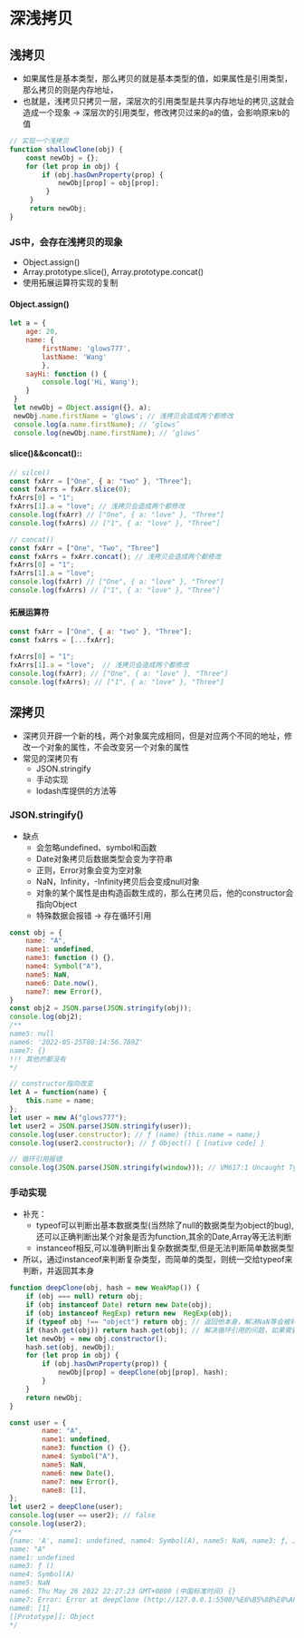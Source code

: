 # 深浅拷贝
## 浅拷贝
- 如果属性是基本类型，那么拷贝的就是基本类型的值，如果属性是引用类型，那么拷贝的则是内存地址，
- 也就是，浅拷贝只拷贝一层，深层次的引用类型是共享内存地址的拷贝,这就会造成一个现象 -> 深层次的引用类型，修改拷贝过来的a的值，会影响原来b的值
```JavaScript
// 实现一个浅拷贝
function shallowClone(obj) {
    const newObj = {};
    for (let prop in obj) {
        if (obj.hasOwnProperty(prop) {
            newObj[prop] = obj[prop];
         }
     }
     return newObj;
}
```
### JS中，会存在浅拷贝的现象
- Object.assign()
- Array.prototype.slice(), Array.prototype.concat()
- 使用拓展运算符实现的复制
#### Object.assign()
```JavaScript
let a = {
    age: 20,
    name: {
        firstName: 'glows777',
        lastName: 'Wang'
        },
    sayHi: function () {
        console.log('Hi, Wang');    
    }        
 }
 let newObj = Object.assign({}, a);
 newObj.name.firstName = 'glows'; // 浅拷贝会造成两个都修改
 console.log(a.name.firstName); // ‘glows’
 console.log(newObj.name.firstName); // ‘glows’
```
#### slice()&&concat()::
```JavaScript
// silce()
const fxArr = ["One", { a: "two" }, "Three"];
const fxArrs = fxArr.slice(0);
fxArrs[0] = "1";
fxArrs[1].a = "love"; // 浅拷贝会造成两个都修改
console.log(fxArr) // ["One", { a: "love" }, "Three"]
console.log(fxArrs) // ["1", { a: "love" }, "Three"]

// concat()
const fxArr = ["One", "Two", "Three"]
const fxArrs = fxArr.concat(); // 浅拷贝会造成两个都修改
fxArrs[0] = "1";
fxArrs[1].a = "love";
console.log(fxArr) // ["One", { a: "love" }, "Three"]
console.log(fxArrs) // ["1", { a: "love" }, "Three"]
```
#### 拓展运算符
```JavaScript
const fxArr = ["One", { a: "two" }, "Three"];
const fxArrs = [...fxArr];

fxArrs[0] = "1";
fxArrs[1].a = "love";  // 浅拷贝会造成两个都修改
console.log(fxArr); // ["One", { a: "love" }, "Three"]
console.log(fxArrs); // ["1", { a: "love" }, "Three"]
```
## 深拷贝
- 深拷贝开辟一个新的栈，两个对象属完成相同，但是对应两个不同的地址，修改一个对象的属性，不会改变另一个对象的属性
- 常见的深拷贝有
  - JSON.stringify
  - 手动实现
  - lodash库提供的方法等
### JSON.stringify()
- 缺点
  - 会忽略undefined、symbol和函数
  - Date对象拷贝后数据类型会变为字符串
  - 正则，Error对象会变为空对象
  - NaN，Infinity，-Infinity拷贝后会变成null对象
  - 对象的某个属性是由构造函数生成的，那么在拷贝后，他的constructor会指向Object
  - 特殊数据会报错 -> 存在循环引用
```JavaScript
const obj = {
    name: "A",
    name1: undefined,
    name3: function () {},
    name4: Symbol("A"),
    name5: NaN,
    name6: Date.now(),
    name7: new Error(),
}
const obj2 = JSON.parse(JSON.stringify(obj));
console.log(obj2); 
/** 
name5: null
name6: '2022-05-25T08:14:56.789Z'
name7: {} 
!!! 其他的都没有
*/

// constructor指向改变
let A = function(name) {
    this.name = name;
};
let user = new A("glows777");
let user2 = JSON.parse(JSON.stringify(user));
console.log(user.constructor); // ƒ (name) {this.name = name;}
console.log(user2.constructor); // ƒ Object() { [native code] }

// 循环引用报错
console.log(JSON.parse(JSON.stringify(window))); // VM617:1 Uncaught TypeError: Converting circular structure to JSON
```
### 手动实现
- 补充：
  -  typeof可以判断出基本数据类型(当然除了null的数据类型为object的bug),还可以正确判断出某个对象是否为function,其余的Date,Array等无法判断 
  - instanceof相反,可以准确判断出复杂数据类型,但是无法判断简单数据类型
- 所以，通过instanceof来判断复杂类型，而简单的类型，则统一交给typeof来判断，并返回其本身
```JavaScript
function deepClone(obj, hash = new WeakMap()) {
    if (obj === null) return obj;
    if (obj instanceof Date) return new Date(obj);
    if (obj instanceof RegExp) return new  RegExp(obj);
    if (typeof obj !== "object") return obj; // 返回他本身，解决NaN等会被转为null的情况或者空对象的情况
    if (hash.get(obj)) return hash.get(obj); // 解决循环引用的问题，如果需要遇到循环引用就退出的话，就返回null，而不是返回原来的
    let newObj = new obj.constructor();
    hash.set(obj, newObj);
    for (let prop in obj) {
        if (obj.hasOwnProperty(prop)) {
            newObj[prop] = deepClone(obj[prop], hash);
        }
    }
    return newObj;
}

const user = {
        name: "A",
        name1: undefined,
        name3: function () {},
        name4: Symbol("A"),
        name5: NaN,
        name6: new Date(),
        name7: new Error(),
        name8: [1],
};
let user2 = deepClone(user);
console.log(user == user2); // false
console.log(user2);
/**
{name: 'A', name1: undefined, name4: Symbol(A), name5: NaN, name3: ƒ, …}
name: "A"
name1: undefined
name3: ƒ ()
name4: Symbol(A)
name5: NaN
name6: Thu May 26 2022 22:27:23 GMT+0800 (中国标准时间) {}
name7: Error: Error at deepClone (http://127.0.0.1:5500/%E6%B5%8B%E8%AF%95.html:37:42) at deepClone (http://127.0.0.1:5500/%E6%B5%8B%E8%AF%95.html:48:29) at http://127.0.0.1:5500/%E6%B5%8B%E8%AF%95.html:64:19
name8: [1]
[[Prototype]]: Object
*/
```

